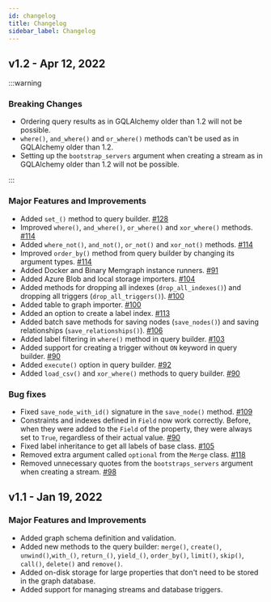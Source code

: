 ```yaml
---
id: changelog
title: Changelog
sidebar_label: Changelog
---
```


## v1.2 - Apr 12, 2022

:::warning

### Breaking Changes

- Ordering query results as in GQLAlchemy older than 1.2 will not be possible.
- `where()`, `and_where()` and `or_where()` methods can't be used as in
  GQLAlchemy older than 1.2.
- Setting up the `bootstrap_servers` argument when creating a stream as in
  GQLAlchemy older than 1.2 will not be possible.

:::

### Major Features and Improvements

- Added `set_()` method to query builder. [#128](https://github.com/memgraph/gqlalchemy/pull/128)
- Improved `where()`, `and_where()`, `or_where()` and `xor_where()` methods. [#114](https://github.com/memgraph/gqlalchemy/pull/114)
- Added `where_not()`, `and_not()`, `or_not()` and `xor_not()` methods. [#114](https://github.com/memgraph/gqlalchemy/pull/114)
- Improved `order_by()` method from query builder by changing its argument types. [#114](https://github.com/memgraph/gqlalchemy/pull/114)
- Added Docker and Binary Memgraph instance runners. [#91](https://github.com/memgraph/gqlalchemy/pull/91)
- Added Azure Blob and local storage importers. [#104](https://github.com/memgraph/gqlalchemy/pull/104)
- Added methods for dropping all indexes (`drop_all_indexes()`) and dropping all triggers (`drop_all_triggers()`). [#100](https://github.com/memgraph/gqlalchemy/pull/100)
- Added table to graph importer. [#100](https://github.com/memgraph/gqlalchemy/pull/100)
- Added an option to create a label index. [#113](https://github.com/memgraph/gqlalchemy/pull/113)
- Added batch save methods for saving nodes (`save_nodes()`) and saving relationships (`save_relationships()`). [#106](https://github.com/memgraph/gqlalchemy/pull/106)
- Added label filtering in `where()` method in query builder. [#103](https://github.com/memgraph/gqlalchemy/pull/103)
- Added support for creating a trigger without `ON` keyword in query builder. [#90](https://github.com/memgraph/gqlalchemy/pull/90)
- Added `execute()` option in query builder. [#92](https://github.com/memgraph/gqlalchemy/pull/92)
- Added `load_csv()` and `xor_where()` methods to query builder. [#90](https://github.com/memgraph/gqlalchemy/pull/90)

### Bug fixes

- Fixed `save_node_with_id()` signature in the `save_node()` method. [#109](https://github.com/memgraph/gqlalchemy/pull/109)
- Constraints and indexes defined in `Field` now work correctly. Before, when they were added to the `Field` of the property, they were always set to `True`, regardless of their actual value. [#90](https://github.com/memgraph/gqlalchemy/pull/90)
- Fixed label inheritance to get all labels of base class. [#105](https://github.com/memgraph/gqlalchemy/pull/105)
- Removed extra argument called `optional` from the `Merge` class. [#118](https://github.com/memgraph/gqlalchemy/pull/118)
- Removed unnecessary quotes from the `bootstraps_servers` argument when creating a stream. [#98](https://github.com/memgraph/gqlalchemy/pull/98)

## v1.1 - Jan 19, 2022

### Major Features and Improvements

- Added graph schema definition and validation.
- Added new methods to the query builder: `merge()`, `create()`,
  `unwind()`,`with_()`, `return_()`, `yield_()`, `order_by()`, `limit()`,
  `skip()`, `call()`, `delete()` and `remove()`.
- Added on-disk storage for large properties that don't need to be stored in the
  graph database.
- Added support for managing streams and database triggers.
